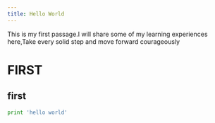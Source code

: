 ```yaml
---
title: Hello World
---
```

This is my first passage.I will share some of my learning experiences here,Take every solid step and move forward courageously





# FIRST

## first

```python
print 'hello world'
```